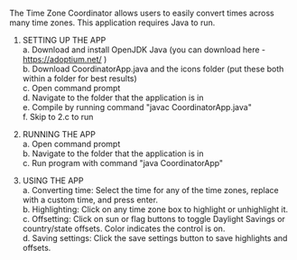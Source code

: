 The Time Zone Coordinator allows users to easily convert times across many time zones. This application requires Java to run.

1. SETTING UP THE APP  
   a. Download and install OpenJDK Java (you can download here - https://adoptium.net/ )  
   b. Download CoordinatorApp.java and the icons folder (put these both within a folder for best results)  
   c. Open command prompt  
   d. Navigate to the folder that the application is in  
   e. Compile by running command "javac CoordinatorApp.java"  
   f. Skip to 2.c to run  

2. RUNNING THE APP  
   a. Open command prompt  
   b. Navigate to the folder that the application is in  
   c. Run program with command "java CoordinatorApp"  
   
3. USING THE APP  
   a. Converting time: Select the time for any of the time zones, replace with a custom time, and press enter.  
   b. Highlighting: Click on any time zone box to highlight or unhighlight it.  
   c. Offsetting: Click on sun or flag buttons to toggle Daylight Savings or country/state offsets. Color indicates the control is on.  
   d. Saving settings: Click the save settings button to save highlights and offsets.  

